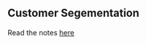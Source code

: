## Customer Segementation

Read the notes [here](https://github.com/Joy879/ADS_REV_code/main/028%20Lessson%20Customer%20Segment/notes.md)
